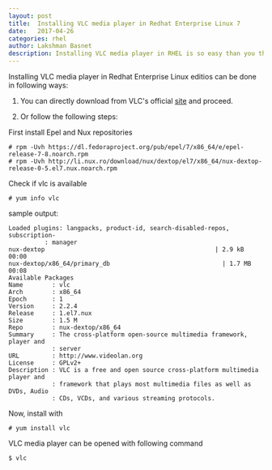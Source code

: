 ```yaml
---
layout: post
title:  Installing VLC media player in Redhat Enterprise Linux 7
date:   2017-04-26 
categories: rhel
author: Lakshman Basnet
description: Installing VLC media player in RHEL is so easy than you thought on Redhat Enterprise Linux | Redhat Enterpise Linux Blog , How to
---
```

Installing VLC media player in Redhat Enterprise Linux editios can be done in following ways:

1. You can directly download from VLC's official [site](http://www.videolan.org/vlc/download-redhat.html) and proceed.

2. Or follow the following steps:
	

First install Epel and Nux repositories

	# rpm -Uvh https://dl.fedoraproject.org/pub/epel/7/x86_64/e/epel-release-7-8.noarch.rpm
	# rpm -Uvh http://li.nux.ro/download/nux/dextop/el7/x86_64/nux-dextop-release-0-5.el7.nux.noarch.rpm


Check if vlc is available

	# yum info vlc


sample output:

	Loaded plugins: langpacks, product-id, search-disabled-repos, subscription-
              : manager
	nux-dextop                                               | 2.9 kB     00:00     
	nux-dextop/x86_64/primary_db                               | 1.7 MB   00:08     
	Available Packages
	Name        : vlc
	Arch        : x86_64
	Epoch       : 1
	Version     : 2.2.4
	Release     : 1.el7.nux
	Size        : 1.5 M
	Repo        : nux-dextop/x86_64
	Summary     : The cross-platform open-source multimedia framework, player and
	            : server
	URL         : http://www.videolan.org
	License     : GPLv2+
	Description : VLC is a free and open source cross-platform multimedia player and
	            : framework that plays most multimedia files as well as DVDs, Audio
	            : CDs, VCDs, and various streaming protocols.


Now, install with

	# yum install vlc

VLC media player can be opened with following command
	
	$ vlc